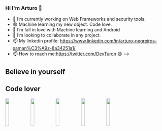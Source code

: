 ### Hi I'm Arturo 👋



- 🔭 I’m currently working on Web Frameworks and security tools.
- 😄 Machine learning my new object. Code love.
- 🌱 I’m fall in love with Machine learning and Android
- 👯 I’m looking to collaborate in any project.
- 📫 My linkedin profile: https://www.linkedin.com/in/arturo-negreiros-saman%C3%A9z-8a34251a1/
- 📫 How to reach me:https://twitter.com/DevTuron 😄
-->
## Believe in yourself
<!--
**Arturo0911/Arturo0911** is a ✨ _special_ ✨ repository because its `README.md` (this file) appears on your GitHub profile.

Here are some ideas to get you started:

- 🔭 I’m currently working on Web Frameworks and security tools...
- 🌱 I’m currently learning about Go, Python & Java...
- 👯 I’m looking to collaborate on any project ...
- 🤔 I’m looking for help with ...
- 💬 Ask me about ...
- 📫 How to reach me: ...
- 😄 Pronouns: ...
- ⚡ Fun fact: ...
-->
## Code lover

<p>
  <img width="15%" src="https://www.vectorlogo.zone/logos/java/java-ar21.svg" />
  <img width="15%" src="https://www.vectorlogo.zone/logos/golang/golang-ar21.svg" />
  <img width="15%" src="https://www.vectorlogo.zone/logos/arduino/arduino-ar21.svg" />
  <img width="15%" src="https://www.vectorlogo.zone/logos/mysql/mysql-ar21.svg" />
  <img width="15%" src="https://www.vectorlogo.zone/logos/mysql/python-ar21.svg" />
</p>


